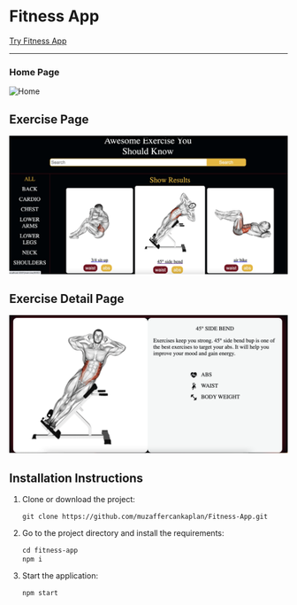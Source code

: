 # Fitness App

[Try Fitness App](https://fitness-app-cxq.pages.dev/)

---

### Home Page

![Home](./public/Home.png)

## Exercise Page

![Exercise](./public//Exercise.png)

## Exercise Detail Page

![ExerciseDetail](./public/ExerciseDetail.png)

## Installation Instructions

1.  Clone or download the project:

        git clone https://github.com/muzaffercankaplan/Fitness-App.git

2.  Go to the project directory and install the requirements:

        cd fitness-app
        npm i

3.  Start the application:

        npm start

